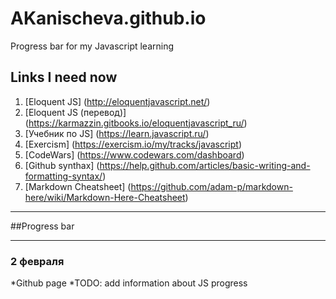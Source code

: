# AKanischeva.github.io
Progress bar for my Javascript learning

## Links  I need now
1. [Eloquent JS] (http://eloquentjavascript.net/)
2. [Eloquent JS (перевод)] (https://karmazzin.gitbooks.io/eloquentjavascript_ru/)
3. [Учебник по JS] (https://learn.javascript.ru/)
4. [Exercism] (https://exercism.io/my/tracks/javascript)
5. [CodeWars] (https://www.codewars.com/dashboard)
6. [Github synthax] (https://help.github.com/articles/basic-writing-and-formatting-syntax/)
7. [Markdown Cheatsheet] (https://github.com/adam-p/markdown-here/wiki/Markdown-Here-Cheatsheet)
___

##Progress bar
___
### 2 февраля
*Github page
*TODO: add information about JS progress
